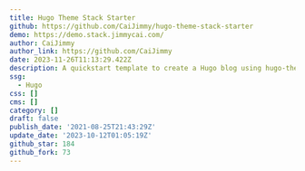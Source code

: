 ```yaml
---
title: Hugo Theme Stack Starter
github: https://github.com/CaiJimmy/hugo-theme-stack-starter
demo: https://demo.stack.jimmycai.com/
author: CaiJimmy
author_link: https://github.com/CaiJimmy
date: 2023-11-26T11:13:29.422Z
description: A quickstart template to create a Hugo blog using hugo-theme-stack
ssg:
  - Hugo
css: []
cms: []
category: []
draft: false
publish_date: '2021-08-25T21:43:29Z'
update_date: '2023-10-12T01:05:19Z'
github_star: 184
github_fork: 73
---
```

